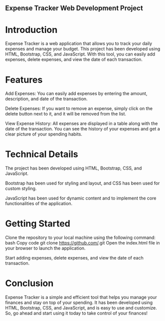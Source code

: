 ## Expense Tracker Web Development Project
# Introduction
Expense Tracker is a web application that allows you to track your daily expenses and manage your budget. This project has been developed using HTML, Bootstrap, CSS, and JavaScript. With this tool, you can easily add expenses, delete expenses, and view the date of each transaction.

# Features
Add Expenses: You can easily add expenses by entering the amount, description, and date of the transaction.

Delete Expenses: If you want to remove an expense, simply click on the delete button next to it, and it will be removed from the list.

View Expense History: All expenses are displayed in a table along with the date of the transaction. You can see the history of your expenses and get a clear picture of your spending habits.


# Technical Details
The project has been developed using HTML, Bootstrap, CSS, and JavaScript.

Bootstrap has been used for styling and layout, and CSS has been used for custom styling.

JavaScript has been used for dynamic content and to implement the core functionalities of the application.

# Getting Started
Clone the repository to your local machine using the following command:
bash
Copy code
git clone https://github.com/<repo-name>.git
Open the index.html file in your browser to launch the application.

Start adding expenses, delete expenses, and view the date of each transaction.

# Conclusion
Expense Tracker is a simple and efficient tool that helps you manage your finances and stay on top of your spending. It has been developed using HTML, Bootstrap, CSS, and JavaScript, and is easy to use and customize. So, go ahead and start using it today to take control of your finances!

